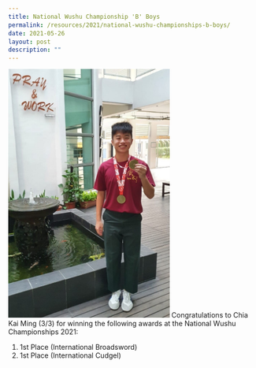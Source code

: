 ```yaml
---
title: National Wushu Championship 'B' Boys
permalink: /resources/2021/national-wushu-championships-b-boys/
date: 2021-05-26
layout: post
description: ""
---
```


<img src="/images/Wushu%20Championship%202021.jpeg" 
     style="width:65%">
Congratulations to Chia Kai Ming (3/3) for winning the following awards at the National Wushu Championships 2021:

1. 1st Place (International Broadsword)
2. 1st Place (International Cudgel)
